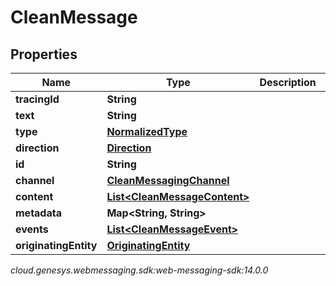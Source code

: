 # CleanMessage


## Properties

| Name | Type | Description | Notes |
| ------------ | ------------- | ------------- | ------------- |
| **tracingId** | **String** |  |  [optional] |
| **text** | **String** |  |  [optional] |
| **type** | [**NormalizedType**](NormalizedType) |  |  |
| **direction** | [**Direction**](Direction) |  |  [optional] |
| **id** | **String** |  |  [optional] |
| **channel** | [**CleanMessagingChannel**](CleanMessagingChannel) |  |  [optional] |
| **content** | [**List&lt;CleanMessageContent&gt;**](CleanMessageContent) |  |  [optional] |
| **metadata** | **Map&lt;String, String&gt;** |  |  [optional] |
| **events** | [**List&lt;CleanMessageEvent&gt;**](CleanMessageEvent) |  |  [optional] |
| **originatingEntity** | [**OriginatingEntity**](OriginatingEntity) |  |  [optional] |




_cloud.genesys.webmessaging.sdk:web-messaging-sdk:14.0.0_
